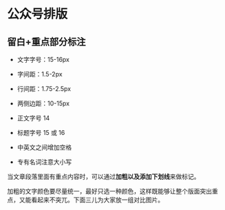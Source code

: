 # 公众号排版

## 留白+重点部分标注

- 文字字号：15-16px
- 字间距：1.5-2px
- 行间距：1.75-2.5px
- 两侧边距：10-15px

- 正文字号 14
- 标题字号 15 或 16
- 中英文之间增加空格
- 专有名词注意大小写

当文章段落里面有重点内容时，可以通过**加粗以及添加下划线**来做标记。

加粗的文字颜色要尽量统一，最好只选一种颜色，这样既能够让整个版面突出重点，又能看起来不突兀。下面三儿为大家放一组对比图片。